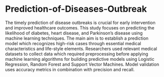 # Prediction-of-Diseases-Outbreak
The timely prediction of disease outbreaks is crucial for early intervention and improved
healthcare outcomes. This study focuses on predicting the likelihood of diabetes, heart
disease, and Parkinson’s disease using machine learning techniques.
The main aim is to establish a prediction model which recognizes high-risk cases through
essential medical characteristics and life-style elements. Researchers used relevant medical
datasets to collect data which required preprocessing before applying machine learning
algorithms for building predictive models using Logistic Regression, Random Forest and
Support Vector Machines. Model validation uses accuracy metrics in combination with
precision and recall.
